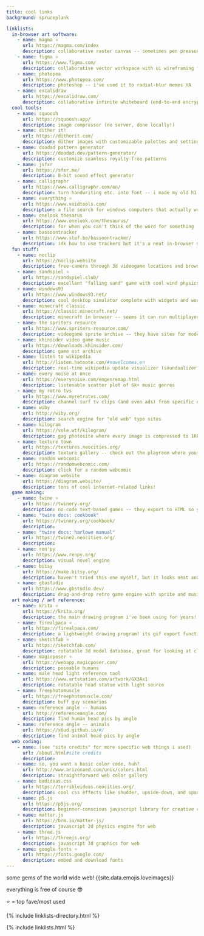 ```yaml
---
title: cool links
background: spruceplank

linklists:
  in-browser art software:
    - name: magma ⭐
      url: https://magma.com/index
      description: collaborative raster canvas -- sometimes pen pressure doesn't work in firefox, but it runs great for me in chrome!
    - name: figma ⭐
      url: https://www.figma.com/
      description: collaborative vector workspace with ui wireframing features
    - name: photopea
      url: https://www.photopea.com/
      description: photoshop -- i've used it to radial-blur memes HA
    - name: excalidraw
      url: https://excalidraw.com/
      description: collaborative infinite whiteboard (end-to-end encrypted!)
  cool tools:
    - name: squoosh
      url: https://squoosh.app/
      description: image compressor (no server, done locally!)
    - name: dither it!
      url: https://ditherit.com/
      description: dither images with customizable palettes and settings
    - name: doodad pattern generator
      url: https://doodad.dev/pattern-generator/
      description: customize seamless royalty-free patterns
    - name: jsfxr
      url: https://sfxr.me/
      description: 8-bit sound effect generator
    - name: calligraphr
      url: https://www.calligraphr.com/en/
      description: turn handwriting etc. into font -- i made my old h1 font with this!
    - name: everything ⭐
      url: https://www.voidtools.com/
      description: a file search for windows computers that actually works
    - name: onelook thesarus
      url: https://www.onelook.com/thesaurus/
      description: for when you can't think of the word for something
    - name: bassoontracker
      url: https://www.stef.be/bassoontracker/
      description: idk how to use trackers but it's a neat in-browser music maker, open source and 100% javascript!
  fun stuff:
    - name: noclip
      url: https://noclip.website
      description: free-camera through 3d videogame locations and browse the textures
    - name: sandspiel ⭐
      url: https://sandspiel.club/
      description: excellent "falling sand" game with cool wind physics
    - name: windows93
      url: https://www.windows93.net/
      description: cool desktop simulator complete with widgets and working programs
    - name: minecraft classic
      url: https://classic.minecraft.net/
      description: minecraft in browser -- seems it can run multiplayer!
    - name: the spriters resource
      url: https://www.spriters-resource.com/
      description: videogame sprite archive -- they have sites for models, textures, and sounds too!
    - name: khinsider video game music
      url: https://downloads.khinsider.com/
      description: game ost archive
    - name: listen to wikipedia
      url: http://listen.hatnote.com/#nowelcomes,en
      description: real-time wikipedia update visualizer (soundualizer?)
    - name: every noise at once
      url: https://everynoise.com/engenremap.html
      description: listenable scatter plot of 6k+ music genres
    - name: my retro tvs
      url: https://www.myretrotvs.com/
      description: channel-surf tv clips (and even ads) from specific decades
    - name: wiby
      url: http://wiby.org/
      description: search engine for "old web" type sites
    - name: kilogram
      url: https://vole.wtf/kilogram/
      description: gag photosite where every image is compressed to 1KB or less
    - name: texture town
      url: https://textures.neocities.org/
      description: texture gallery -- check out the playroom where you can drag your own images onto 3d objects!
    - name: random webcomic
      url: https://randomwebcomic.com/
      description: click for a random webcomic
    - name: diagram website
      url: https://diagram.website/
      description: tons of cool internet-related links!
  game making:
    - name: twine ⭐
      url: https://twinery.org/
      description: no-code text-based games -- they export to HTML so you can play 'em in any browser!
    - name: "twine docs: cookbook"
      url: https://twinery.org/cookbook/
      description:
    - name: "twine docs: harlowe manual"
      url: https://twine2.neocities.org/
      description:
    - name: ren'py
      url: https://www.renpy.org/
      description: visual novel engine
    - name: bitsy
      url: https://make.bitsy.org/
      description: haven't tried this one myself, but it looks neat and exports to HTML
    - name: gbastudio
      url: https://www.gbstudio.dev/
      description: drag-and-drop retro game engine with sprite and music editors, exports to ROM and web!
  art making / art reference:
    - name: krita ⭐
      url: https://krita.org/
      description: the main drawing program i've been using for years! took me a bit to rearrange the ui and set my shortcuts, but it's rather fully-featured!
    - name: firealpaca ⭐
      url: https://firealpaca.com/
      description: a lightweight drawing program! its gif export function is the only thing in the world that doesn't compress/dither/destroy my frame quality godbless...
    - name: sketchfab ⭐
      url: https://sketchfab.com/
      description: rotatable 3d model database, great for looking at classic fiat 500's
    - name: magicposer ⭐
      url: https://webapp.magicposer.com/
      description: poseable humans
    - name: male head light reference tool
      url: https://www.artstation.com/artwork/GX3Ax1
      description: rotatable head statue with light source
    - name: freephotomuscle
      url: https://freephotomuscle.com/
      description: buff guy scenarios
    - name: reference angle -- humans
      url: http://referenceangle.com/
      description: find human head pics by angle
    - name: reference angle -- animals
      url: https://x6ud.github.io/#/
      description: find animal head pics by angle
  web coding:
    - name: (see "site credits" for more specific web things i used)
      url: /about.html#site credits
      description:
    - name: so, you want a basic color code, huh?
      url: http://www.arizonaed.com/unix/colors.html
      description: straightforward web color gallery
    - name: badideas.css
      url: https://terribleideas.neocities.org/
      description: cool css effects like shudder, upside-down, and sparkle text
    - name: p5.js
      url: https://p5js.org/
      description: beginner-conscious javascript library for creative coding
    - name: matter.js
      url: https://brm.io/matter-js/
      description: javascript 2d physics engine for web
    - name: three.js
      url: https://threejs.org/
      description: javascript 3d graphics for web
    - name: google fonts ⭐
      url: https://fonts.google.com/
      description: embed and download fonts
---
```


some gems of the world wide web! {{site.data.emojis.loveimages}}

everything is free of course 😎

⭐ = top fave/most used

{% include linklists-directory.html %}

{% include linklists.html %}
